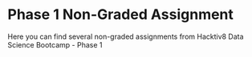 # Phase 1 Non-Graded Assignment
Here you can find several non-graded assignments from Hacktiv8 Data Science Bootcamp - Phase 1

